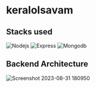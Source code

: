 # keralolsavam
## Stacks used
![Nodejs](https://img.shields.io/badge/Nodejs-FF8800?style=for-the-badge&logo=Nodejs&logoColor=white)
![Express](https://img.shields.io/badge/Express-%2302569B.svg?style=for-the-badge&logo=express&logoColor=white)
![Mongodb](https://img.shields.io/badge/Mongodb-%2302569B.svg?style=for-the-badge&logo=Mongodb&logoColor=white)

## Backend Architecture
![Screenshot 2023-08-31 180950](https://github.com/adamsyy/keralolsavam-backend/assets/75473780/33b94af9-3a9e-4e1b-9118-4ed253c971f9)






